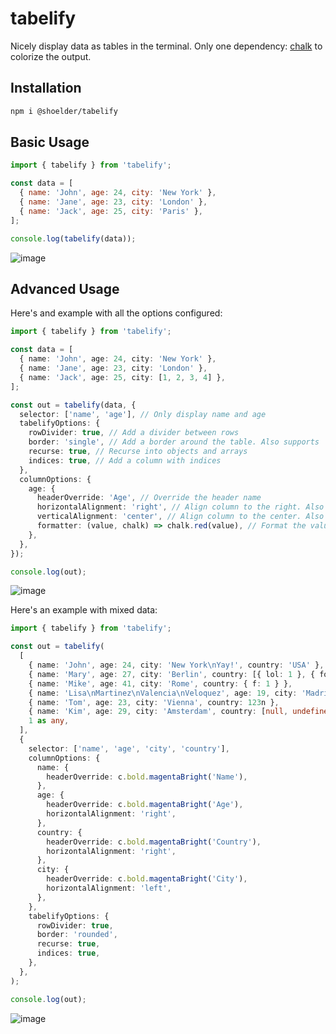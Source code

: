 # tabelify

Nicely display data as tables in the terminal.
Only one dependency: [chalk](https://github.com/chalk/chalk) to colorize the output.

## Installation

```bash
npm i @shoelder/tabelify
```

## Basic Usage

```javascript
import { tabelify } from 'tabelify';

const data = [
  { name: 'John', age: 24, city: 'New York' },
  { name: 'Jane', age: 23, city: 'London' },
  { name: 'Jack', age: 25, city: 'Paris' },
];

console.log(tabelify(data));
```

![image](https://github.com/shoedler/tabelify/assets/38029550/700d12ba-208d-450d-a607-140351a87070)

## Advanced Usage

Here's and example with all the options configured:

```typescript
import { tabelify } from 'tabelify';

const data = [
  { name: 'John', age: 24, city: 'New York' },
  { name: 'Jane', age: 23, city: 'London' },
  { name: 'Jack', age: 25, city: [1, 2, 3, 4] },
];

const out = tabelify(data, {
  selector: ['name', 'age'], // Only display name and age
  tabelifyOptions: {
    rowDivider: true, // Add a divider between rows
    border: 'single', // Add a border around the table. Also supports 'double', 'rounded', 'bold' and 'ascii'
    recurse: true, // Recurse into objects and arrays
    indices: true, // Add a column with indices
  },
  columnOptions: {
    age: {
      headerOverride: 'Age', // Override the header name
      horizontalAlignment: 'right', // Align column to the right. Also supports 'left' and 'middle'
      verticalAlignment: 'center', // Align column to the center. Also supports 'top' and 'bottom'
      formatter: (value, chalk) => chalk.red(value), // Format the value with chalk
    },
  },
});

console.log(out);
```

![image](https://github.com/shoedler/tabelify/assets/38029550/bc8d5404-e02d-4e20-9a1c-4934868edf67)

Here's an example with mixed data:

```typescript
import { tabelify } from 'tabelify';

const out = tabelify(
  [
    { name: 'John', age: 24, city: 'New York\nYay!', country: 'USA' },
    { name: 'Mary', age: 27, city: 'Berlin', country: [{ lol: 1 }, { foo: 2 }, { bar: 3 }] },
    { name: 'Mike', age: 41, city: 'Rome', country: { f: 1 } },
    { name: 'Lisa\nMartinez\nValencia\nVeloquez', age: 19, city: 'Madrid', country: () => 1 },
    { name: 'Tom', age: 23, city: 'Vienna', country: 123n },
    { name: 'Kim', age: 29, city: 'Amsterdam', country: [null, undefined] },
    1 as any,
  ],
  {
    selector: ['name', 'age', 'city', 'country'],
    columnOptions: {
      name: {
        headerOverride: c.bold.magentaBright('Name'),
      },
      age: {
        headerOverride: c.bold.magentaBright('Age'),
        horizontalAlignment: 'right',
      },
      country: {
        headerOverride: c.bold.magentaBright('Country'),
        horizontalAlignment: 'right',
      },
      city: {
        headerOverride: c.bold.magentaBright('City'),
        horizontalAlignment: 'left',
      },
    },
    tabelifyOptions: {
      rowDivider: true,
      border: 'rounded',
      recurse: true,
      indices: true,
    },
  },
);

console.log(out);
```

![image](https://github.com/shoedler/tabelify/assets/38029550/90be20c0-04ef-478e-9ddc-a8a1f46cbb23)
